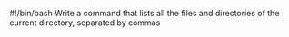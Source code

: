 #!/bin/bash
Write a command that lists all the files and directories of the current directory, separated by commas
